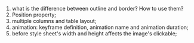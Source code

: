 1. what is the difference between outline and border? How to use them?
2. Position property;
3. multiple columns and table layout;
4. animation: keyframe definition, animation name and animation duration;
5. before style sheet's width and height affects the image's clickable;

